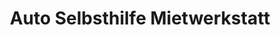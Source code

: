 ---
title: "Auto Selbsthilfe Mietwerkstatt"
url: /kiel/auto-selbsthilfe-mietwerkstatt/
shop: Autowerkstatt
---